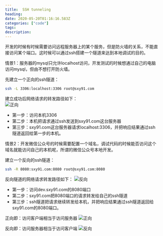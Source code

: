 ```yaml
---
title:  SSH tunneling
heading:
date: 2020-05-20T01:16:16.583Z
categories: ["code"]
tags: 
description: 
---
```



开发的时候有时候需要访问远程服务器上的某个服务，但是防火墙的关系，不能直接访问某个端口。这时候可以通过ssh搭建一个隧道来达到本地调试的目的。

情景1：服务器的mysql只允许localhost访问，开发测试的时候想通过自己的电脑访问mysql，但由不想打开防火墙。

先建立一个正向的ssh隧道：  
```bash
ssh -L 3306:localhost:3306 root@sxy91.com
```

建立成功后网络请求的转发路径如下：  
![正向](https://gitee.com/smile365/blogimg/raw/master/sxy91/1589938561195.png)

- 第一步：访问本机3306
- 第二步：本机把请求通过ssh发送到sxy91.com这台服务器
- 第三步：sxy91.com这台服务器请求localhost:3306，并把响应结果通过ssh隧道返回给第一步的本机。

情景2：开发微信公众号的时候需要配置一个域名，调试代码的时候能否访问这个域名就能访问自己的本机呢，所谓的微信公众号本地开发。


建立一个反向的ssh隧道：
```bash
ssh -R 8080:sxy91.com:8080 root@sxy91.com:8080
```
反向隧道的网络请求转发路径如下： 
![反向](https://gitee.com/smile365/blogimg/raw/master/sxy91/1589941179868.png)

- 第一步：访问dev.sxy91.com的8080端口
- 第二步：sxy91.com把8080端口的请求转发给自己的ssh隧道
- 第三步：ssh隧道把请求继续转发给本机，并把响应结果通过ssh隧道返回给sxy91.com的8080端口。


正向即：访问客户端相当于访问服务器
![正向](https://gitee.com/smile365/blogimg/raw/master/sxy91/1589940558174.png)


反向即：访问服务器相当于访问客户端
![反向](https://gitee.com/smile365/blogimg/raw/master/sxy91/1589940591774.png)


